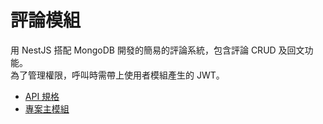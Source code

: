 # 評論模組
用 NestJS 搭配 MongoDB 開發的簡易的評論系統，包含評論 CRUD 及回文功能。  
為了管理權限，呼叫時需帶上使用者模組產生的 JWT。

* [API 規格](spec.yaml)
* [專案主模組](https://github.com/xu3cl40122/go-court-service/)

